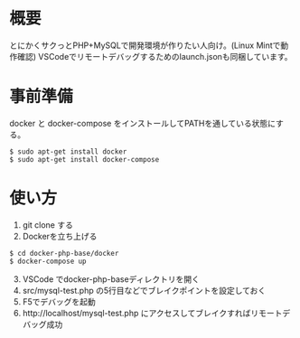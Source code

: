 # 概要
とにかくサクっとPHP+MySQLで開発環境が作りたい人向け。(Linux Mintで動作確認)
VSCodeでリモートデバッグするためのlaunch.jsonも同梱しています。

# 事前準備
docker と docker-compose をインストールしてPATHを通している状態にする。

```
$ sudo apt-get install docker
$ sudo apt-get install docker-compose
```

# 使い方
1. git clone する
2. Dockerを立ち上げる
```
$ cd docker-php-base/docker
$ docker-compose up
```
3. VSCode でdocker-php-baseディレクトリを開く
4. src/mysql-test.php の5行目などでブレイクポイントを設定しておく
5. F5でデバッグを起動
6. http://localhost/mysql-test.php にアクセスしてブレイクすればリモートデバッグ成功
